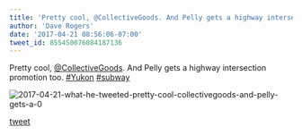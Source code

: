 ```yaml
---
title: 'Pretty cool, @CollectiveGoods. And Pelly gets a highway intersection...'
author: 'Dave Rogers'
date: '2017-04-21 08:56:06-07:00'
tweet_id: 855450076084187136
---
```

Pretty cool, [@CollectiveGoods](https://twitter.com/CollectiveGoods). And Pelly gets a highway intersection promotion too. [#Yukon](https://twitter.com/hashtag/yukon) [#subway](https://twitter.com/hashtag/subway)

![2017-04-21-what-he-tweeted-pretty-cool-collectivegoods-and-pelly-gets-a-0](/heap/2017-04-21-what-he-tweeted-pretty-cool-collectivegoods-and-pelly-gets-a-0.jpg)

[tweet](https://twitter.com/yukondude/status/855450076084187136)